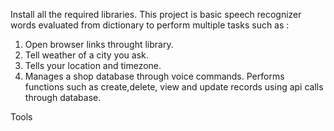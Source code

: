  Install all the required libraries.
 This project is basic speech recognizer words evaluated from dictionary to perform multiple tasks such as :
  1) Open browser links throught library.
  2) Tell weather of a city you ask.
  3) Tells your location and timezone.
  4) Manages a shop database through voice commands. Performs functions such as create,delete, view and update records using api calls through database.

Tools 
